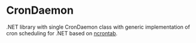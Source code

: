 # CronDaemon

.NET library with single CronDaemon class
with generic implementation of cron scheduling
for .NET based on [ncrontab](http://ncrontab.googlecode.com/).
